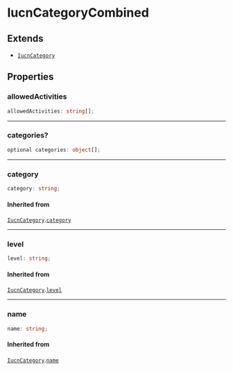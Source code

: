 # IucnCategoryCombined

## Extends

- [`IucnCategory`](IucnCategory.md)

## Properties

### allowedActivities

```ts
allowedActivities: string[];
```

---

### categories?

```ts
optional categories: object[];
```

---

### category

```ts
category: string;
```

#### Inherited from

[`IucnCategory`](IucnCategory.md).[`category`](IucnCategory.md#category)

---

### level

```ts
level: string;
```

#### Inherited from

[`IucnCategory`](IucnCategory.md).[`level`](IucnCategory.md#level)

---

### name

```ts
name: string;
```

#### Inherited from

[`IucnCategory`](IucnCategory.md).[`name`](IucnCategory.md#name)
